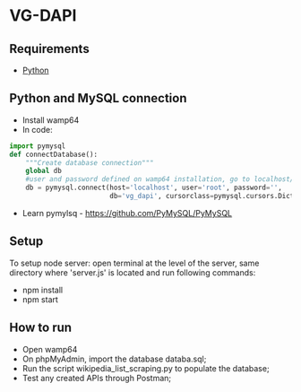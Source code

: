 # VG-DAPI

## Requirements

- [Python](https://www.python.org/downloads/)

## Python and MySQL connection

- Install wamp64
- In code:

```python
import pymysql
def connectDatabase():
    """Create database connection"""
    global db
    #user and password defined on wamp64 installation, go to localhost/phpmyadmin
    db = pymysql.connect(host='localhost', user='root', password='',    
                         db='vg_dapi', cursorclass=pymysql.cursors.DictCursor,charset='utf8')
```

- Learn pymylsq - https://github.com/PyMySQL/PyMySQL

## Setup

To setup node server:
open terminal at the level of the server, same directory where 'server.js' is located and run following commands:

- npm install
- npm start

## How to run

- Open wamp64
- On phpMyAdmin, import the database databa.sql;
- Run the script wikipedia\_list_scraping.py to populate the database;
- Test any created APIs through Postman;